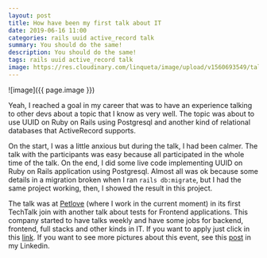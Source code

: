 ```yaml
---
layout: post
title: How have been my first talk about IT
date: 2019-06-16 11:00
categories: rails uuid active_record talk
summary: You should do the same!
description: You should do the same!
tags: rails uuid active_record talk
image: https://res.cloudinary.com/linqueta/image/upload/v1560693549/talk_0_ir7kdb.jpg
---
```


![image]({{ page.image }})

Yeah, I reached a goal in my career that was to have an experience talking to other devs about a topic that I know as very well. The topic was about to use UUID on Ruby on Rails using Postgresql and another kind of relational databases that ActiveRecord supports.

On the start, I was a little anxious but during the talk, I had been calmer. The talk with the participants was easy because all participated in the whole time of the talk. On the end, I did some live code implementing UUID on Ruby on Rails application using Postgresql. Almost all was ok because some details in a migration broken when I ran `rails db:migrate`, but I had the same project working, then, I showed the result in this project.

The talk was at [Petlove](https://petlove.com.br) (where I work in the current moment) in its first TechTalk join with another talk about tests for Frontend applications. This company started to have talks weekly and have some jobs for backend, frontend, full stacks and other kinds in IT. If you want to apply just click in this [link](https://petlove.gupy.io/). If you want to see more pictures about this event, see this [post](https://www.linkedin.com/feed/update/urn:li:activity:6544766474484019200) in my Linkedin.